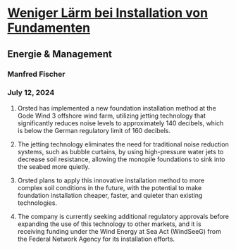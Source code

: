 # [Weniger Lärm bei Installation von Fundamenten](https://advance.lexis.com/api/document?collection=news&id=urn:contentItem:6CSJ-M8Y1-DY25-C0YM-00000-00&context=1519360)
## Energie & Management
### Manfred Fischer
### July 12, 2024

1. Orsted has implemented a new foundation installation method at the Gode Wind 3 offshore wind farm, utilizing jetting technology that significantly reduces noise levels to approximately 140 decibels, which is below the German regulatory limit of 160 decibels.

2. The jetting technology eliminates the need for traditional noise reduction systems, such as bubble curtains, by using high-pressure water jets to decrease soil resistance, allowing the monopile foundations to sink into the seabed more quietly.

3. Orsted plans to apply this innovative installation method to more complex soil conditions in the future, with the potential to make foundation installation cheaper, faster, and quieter than existing technologies.

4. The company is currently seeking additional regulatory approvals before expanding the use of this technology to other markets, and it is receiving funding under the Wind Energy at Sea Act (WindSeeG) from the Federal Network Agency for its installation efforts.